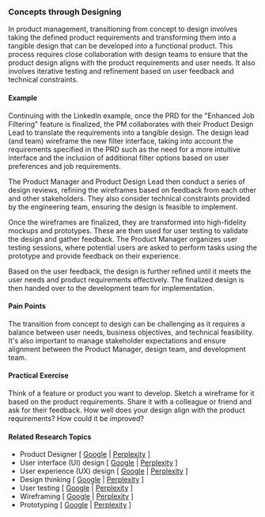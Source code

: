 ### Concepts through Designing

In product management, transitioning from concept to design involves taking the defined product requirements and transforming them into a tangible design that can be developed into a functional product. This process requires close collaboration with design teams to ensure that the product design aligns with the product requirements and user needs. It also involves iterative testing and refinement based on user feedback and technical constraints.

#### Example

Continuing with the LinkedIn example, once the PRD for the "Enhanced Job Filtering" feature is finalized, the PM collaborates with their Product Design Lead to translate the requirements into a tangible design. The design lead (and team) wireframe the new filter interface, taking into account the requirements specified in the PRD such as the need for a more intuitive interface and the inclusion of additional filter options based on user preferences and job requirements.

The Product Manager and Product Design Lead then conduct a series of design reviews, refining the wireframes based on feedback from each other and other stakeholders. They also consider technical constraints provided by the engineering team, ensuring the design is feasible to implement.

Once the wireframes are finalized, they are transformed into high-fidelity mockups and prototypes. These are then used for user testing to validate the design and gather feedback. The Product Manager organizes user testing sessions, where potential users are asked to perform tasks using the prototype and provide feedback on their experience.

Based on the user feedback, the design is further refined until it meets the user needs and product requirements effectively. The finalized design is then handed over to the development team for implementation.

#### Pain Points

The transition from concept to design can be challenging as it requires a balance between user needs, business objectives, and technical feasibility. It's also important to manage stakeholder expectations and ensure alignment between the Product Manager, design team, and development team.

#### Practical Exercise

Think of a feature or product you want to develop. Sketch a wireframe for it based on the product requirements. Share it with a colleague or friend and ask for their feedback. How well does your design align with the product requirements? How could it be improved?

#### Related Research Topics

- Product Designer [ [Google](https://www.google.com/search?q=Product%20Designer%20in%20product%20management) | [Perplexity](https://www.perplexity.ai/?q=Product%20Designer%20in%20product%20management) ]
- User interface (UI) design [ [Google](https://www.google.com/search?q=User%20interface%20%28UI%29%20design%20in%20product%20management) | [Perplexity](https://www.perplexity.ai/?q=User%20interface%20%28UI%29%20design%20in%20product%20management) ]
- User experience (UX) design [ [Google](https://www.google.com/search?q=User%20experience%20%28UX%29%20design%20in%20product%20management) | [Perplexity](https://www.perplexity.ai/?q=User%20experience%20%28UX%29%20design%20in%20product%20management) ]
- Design thinking [ [Google](https://www.google.com/search?q=Design%20thinking%20in%20product%20management) | [Perplexity](https://www.perplexity.ai/?q=Design%20thinking%20in%20product%20management) ]
- User testing [ [Google](https://www.google.com/search?q=User%20testing%20in%20product%20management) | [Perplexity](https://www.perplexity.ai/?q=User%20testing%20in%20product%20management) ]
- Wireframing [ [Google](https://www.google.com/search?q=Wireframing%20in%20product%20management) | [Perplexity](https://www.perplexity.ai/?q=Wireframing%20in%20product%20management) ]
- Prototyping [ [Google](https://www.google.com/search?q=Prototyping%20in%20product%20management) | [Perplexity](https://www.perplexity.ai/?q=Prototyping%20in%20product%20management) ]


